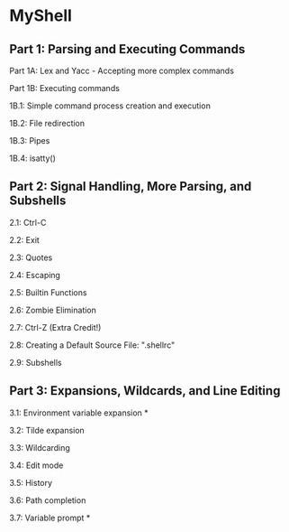 # MyShell

## Part 1: Parsing and Executing Commands

Part 1A: Lex and Yacc - Accepting more complex commands

Part 1B: Executing commands

1B.1: Simple command process creation and execution

1B.2: File redirection

1B.3: Pipes

1B.4: isatty()

## Part 2: Signal Handling, More Parsing, and Subshells

2.1: Ctrl-C

2.2: Exit

2.3: Quotes

2.4: Escaping

2.5: Builtin Functions

2.6: Zombie Elimination

2.7: Ctrl-Z (Extra Credit!)

2.8: Creating a Default Source File: ".shellrc"

2.9: Subshells

## Part 3: Expansions, Wildcards, and Line Editing

3.1: Environment variable expansion *

3.2: Tilde expansion

3.3: Wildcarding

3.4: Edit mode

3.5: History

3.6: Path completion

3.7: Variable prompt *
